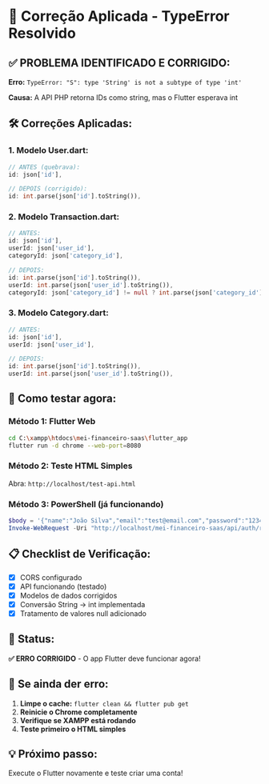 # 🔧 Correção Aplicada - TypeError Resolvido

## ✅ **PROBLEMA IDENTIFICADO E CORRIGIDO:**

**Erro:** `TypeError: "S": type 'String' is not a subtype of type 'int'`

**Causa:** A API PHP retorna IDs como string, mas o Flutter esperava int

## 🛠 **Correções Aplicadas:**

### 1. **Modelo User.dart:**
```dart
// ANTES (quebrava):
id: json['id'],

// DEPOIS (corrigido):
id: int.parse(json['id'].toString()),
```

### 2. **Modelo Transaction.dart:**
```dart
// ANTES:
id: json['id'],
userId: json['user_id'],
categoryId: json['category_id'],

// DEPOIS:
id: int.parse(json['id'].toString()),
userId: int.parse(json['user_id'].toString()),
categoryId: json['category_id'] != null ? int.parse(json['category_id'].toString()) : null,
```

### 3. **Modelo Category.dart:**
```dart  
// ANTES:
id: json['id'],
userId: json['user_id'],

// DEPOIS:
id: int.parse(json['id'].toString()),
userId: int.parse(json['user_id'].toString()),
```

## 🧪 **Como testar agora:**

### **Método 1: Flutter Web**
```bash
cd C:\xampp\htdocs\mei-financeiro-saas\flutter_app
flutter run -d chrome --web-port=8080
```

### **Método 2: Teste HTML Simples**
Abra: `http://localhost/test-api.html`

### **Método 3: PowerShell (já funcionando)**
```powershell
$body = '{"name":"João Silva","email":"test@email.com","password":"123456","business_name":"Meu Negócio"}'
Invoke-WebRequest -Uri "http://localhost/mei-financeiro-saas/api/auth/register" -Method POST -Body $body -ContentType "application/json" -UseBasicParsing
```

## 📋 **Checklist de Verificação:**

- [x] CORS configurado
- [x] API funcionando (testado)  
- [x] Modelos de dados corrigidos
- [x] Conversão String → int implementada
- [x] Tratamento de valores null adicionado

## 🎯 **Status:**
**✅ ERRO CORRIGIDO** - O app Flutter deve funcionar agora!

## 🚨 **Se ainda der erro:**

1. **Limpe o cache:** `flutter clean && flutter pub get`
2. **Reinicie o Chrome completamente**
3. **Verifique se XAMPP está rodando**
4. **Teste primeiro o HTML simples**

## 💡 **Próximo passo:**
Execute o Flutter novamente e teste criar uma conta!